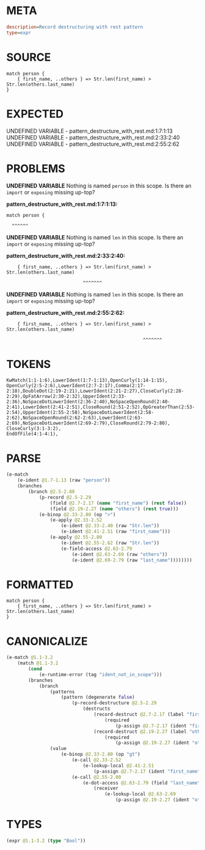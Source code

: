 # META
~~~ini
description=Record destructuring with rest pattern
type=expr
~~~
# SOURCE
~~~roc
match person {
    { first_name, ..others } => Str.len(first_name) > Str.len(others.last_name)
}
~~~
# EXPECTED
UNDEFINED VARIABLE - pattern_destructure_with_rest.md:1:7:1:13
UNDEFINED VARIABLE - pattern_destructure_with_rest.md:2:33:2:40
UNDEFINED VARIABLE - pattern_destructure_with_rest.md:2:55:2:62
# PROBLEMS
**UNDEFINED VARIABLE**
Nothing is named `person` in this scope.
Is there an `import` or `exposing` missing up-top?

**pattern_destructure_with_rest.md:1:7:1:13:**
```roc
match person {
```
      ^^^^^^


**UNDEFINED VARIABLE**
Nothing is named `len` in this scope.
Is there an `import` or `exposing` missing up-top?

**pattern_destructure_with_rest.md:2:33:2:40:**
```roc
    { first_name, ..others } => Str.len(first_name) > Str.len(others.last_name)
```
                                ^^^^^^^


**UNDEFINED VARIABLE**
Nothing is named `len` in this scope.
Is there an `import` or `exposing` missing up-top?

**pattern_destructure_with_rest.md:2:55:2:62:**
```roc
    { first_name, ..others } => Str.len(first_name) > Str.len(others.last_name)
```
                                                      ^^^^^^^


# TOKENS
~~~zig
KwMatch(1:1-1:6),LowerIdent(1:7-1:13),OpenCurly(1:14-1:15),
OpenCurly(2:5-2:6),LowerIdent(2:7-2:17),Comma(2:17-2:18),DoubleDot(2:19-2:21),LowerIdent(2:21-2:27),CloseCurly(2:28-2:29),OpFatArrow(2:30-2:32),UpperIdent(2:33-2:36),NoSpaceDotLowerIdent(2:36-2:40),NoSpaceOpenRound(2:40-2:41),LowerIdent(2:41-2:51),CloseRound(2:51-2:52),OpGreaterThan(2:53-2:54),UpperIdent(2:55-2:58),NoSpaceDotLowerIdent(2:58-2:62),NoSpaceOpenRound(2:62-2:63),LowerIdent(2:63-2:69),NoSpaceDotLowerIdent(2:69-2:79),CloseRound(2:79-2:80),
CloseCurly(3:1-3:2),
EndOfFile(4:1-4:1),
~~~
# PARSE
~~~clojure
(e-match
	(e-ident @1.7-1.13 (raw "person"))
	(branches
		(branch @2.5-2.80
			(p-record @2.5-2.29
				(field @2.7-2.17 (name "first_name") (rest false))
				(field @2.19-2.27 (name "others") (rest true)))
			(e-binop @2.33-2.80 (op ">")
				(e-apply @2.33-2.52
					(e-ident @2.33-2.40 (raw "Str.len"))
					(e-ident @2.41-2.51 (raw "first_name")))
				(e-apply @2.55-2.80
					(e-ident @2.55-2.62 (raw "Str.len"))
					(e-field-access @2.63-2.79
						(e-ident @2.63-2.69 (raw "others"))
						(e-ident @2.69-2.79 (raw "last_name"))))))))
~~~
# FORMATTED
~~~roc
match person {
	{ first_name, ..others } => Str.len(first_name) > Str.len(others.last_name)
}
~~~
# CANONICALIZE
~~~clojure
(e-match @1.1-3.2
	(match @1.1-3.2
		(cond
			(e-runtime-error (tag "ident_not_in_scope")))
		(branches
			(branch
				(patterns
					(pattern (degenerate false)
						(p-record-destructure @2.5-2.29
							(destructs
								(record-destruct @2.7-2.17 (label "first_name") (ident "first_name")
									(required
										(p-assign @2.7-2.17 (ident "first_name"))))
								(record-destruct @2.19-2.27 (label "others") (ident "others")
									(required
										(p-assign @2.19-2.27 (ident "others"))))))))
				(value
					(e-binop @2.33-2.80 (op "gt")
						(e-call @2.33-2.52
							(e-lookup-local @2.41-2.51
								(p-assign @2.7-2.17 (ident "first_name"))))
						(e-call @2.55-2.80
							(e-dot-access @2.63-2.79 (field "last_name")
								(receiver
									(e-lookup-local @2.63-2.69
										(p-assign @2.19-2.27 (ident "others"))))))))))))
~~~
# TYPES
~~~clojure
(expr @1.1-3.2 (type "Bool"))
~~~
